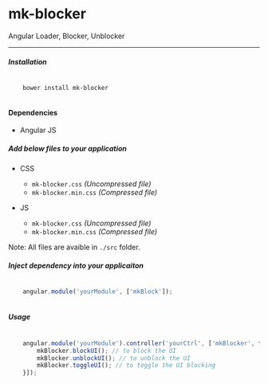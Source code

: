 # mk-blocker
Angular Loader, Blocker, Unblocker

---

##### Installation

```terminal

	bower install mk-blocker
    
```

#### Dependencies

* Angular JS

##### Add below files to your application

* CSS
	* `mk-blocker.css` *(Uncompressed file)*
	* `mk-blocker.min.css` *(Compressed file)*
	
* JS
	* `mk-blocker.css` *(Uncompressed file)*
	* `mk-blocker.min.css` *(Compressed file)*

Note: All files are avaible in `./src` folder.

##### Inject dependency into your applicaiton

```javascript

	angular.module('yourModule', ['mkBlock']);
    
```

##### Usage

```javascript

	angular.module('yourModule').controller('yourCtrl', ['mkBlocker', function(mkBlocker){
		mkBlocker.blockUI(); // to block the UI
		mkBlocker.unblockUI(); // to unblock the UI
		mkBlocker.toggleUI(); // to toggle the UI blocking
	}]);
    
```
